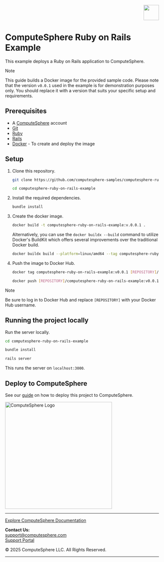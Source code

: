 <p align="right">
    <a href="https://computesphere.com/"><img src="https://pepublicassets.blob.core.windows.net/public-assets/computesphere-favicon.svg" width="50px" /></a>
</p>

# ComputeSphere Ruby on Rails Example

This example deploys a Ruby on Rails application to ComputeSphere.

> [!NOTE]
> This guide builds a Docker image for the provided sample code. Please note that the version `v0.0.1` used in the example is for demonstration purposes only. You should replace it with a version that suits your specific setup and requirements.

## Prerequisites

- A [ComputeSphere](https://computesphere.com) account
- [Git](https://git-scm.com/downloads)
- [Ruby](https://www.ruby-lang.org/en/documentation/installation/)
- [Rails](https://guides.rubyonrails.org/v5.1/getting_started.html)
- [Docker](https://docs.docker.com/engine/install/) - To create and deploy the image

## Setup

1. Clone this repository.

    ```bash
    git clone https://github.com/computesphere-samples/computesphere-ruby-on-rails-example.git

    cd computesphere-ruby-on-rails-example
    ```

2. Install the required dependencies.

    ```bash
    bundle install
    ```

3. Create the docker image.

    ```bash
    docker build -t computesphere-ruby-on-rails-example:v.0.0.1 .
    ```

    Alternatively, you can use the `docker buildx --build` command to utilize Docker's BuildKit which offers several improvements over the traditional Docker build.

    ```bash
    docker buildx build --platform=linux/amd64 --tag computesphere-ruby-on-rails-example:v0.0.1 .
    ``` 

4. Push the image to Docker Hub.

    ```bash
    docker tag computesphere-ruby-on-rails-example:v0.0.1 [REPOSITORY]/computesphere-ruby-on-rails-example:v0.0.1

    docker push [REPOSITORY]/computesphere-ruby-on-rails-example:v0.0.1
    ```

> [!NOTE]
> Be sure to log in to Docker Hub and replace `[REPOSITORY]` with your Docker Hub username.

## Running the project locally

Run the server locally.

```bash
cd computesphere-ruby-on-rails-example

bundle install

rails server
```

This runs the server on `localhost:3000`.

## Deploy to ComputeSphere

See our [guide](https://docs.computesphere.com/docs/getting-started/quickstart/getting-started-with-ruby) on how to deploy this project to ComputeSphere.

<!-- Check if this is the right link to the dashboard -->
<a href="https://console.computesphere.com"> <img src="https://pepublicassets.blob.core.windows.net/public-assets/computesphere-full-logo.png" width="350px" alt="ComputeSphere Logo"> </a>

---
[Explore ComputeSphere Documentation](https://docs.computesphere.com)

**Contact Us:**  
[support@computesphere.com](mailto:support@computesphere.com)  
[Support Portal](https://support.computesphere.com/portal)

&copy; 2025 ComputeSphere LLC. All Rights Reserved.

---
